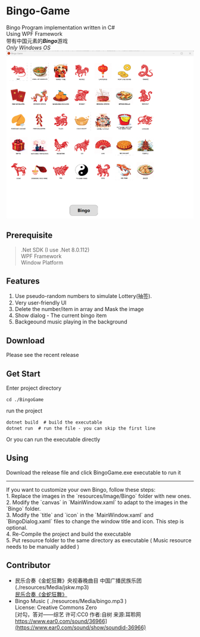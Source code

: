 # Bingo-Game
Bingo Program implementation written in C#<br/>
Using WPF Framework<br/>
带有中国元素的***Bingo***游戏<br/>
*Only Windows OS*<br/>
![Showcase](./ScreenShot/Showing.png)


## Prerequisite
> .Net SDK (I use .Net 8.0.112)<br>
> WPF Framework<br>
> Window Platform<br>

## Features
1. Use pseudo-random numbers to simulate Lottery(抽签).<br />
2. Very user-friendly UI<br />
3. Delete the number/item in array and Mask the image<br />
4. Show dialog - The current bingo item<br />
5. Backgeound music playing in the background<br />

## Download
Please see the recent release

## Get Start
Enter project directory<br>
```shell
cd ./BingoGame
```
run the project<br>
```shell
dotnet build  # build the executable
dotnet run  # run the file - you can skip the first line
```
Or you can run the executable directly

## Using
Download the release file and click BingoGame.exe executable to run it<br>
<hr>
If you want to customize your own Bingo, follow these steps:<br>
1. Replace the images in the `resources/Image/Bingo` folder with new ones.<br>
2. Modify the `canvas` in `MainWindow.xaml` to adapt to the images in the `Bingo` folder.<br>
3. Modify the `title` and `icon` in the `MainWindow.xaml` and `BingoDialog.xaml` files to change the window title and icon. This step is optional.<br>
4. Re-Compile the project and build the executable<br>
5. Put resource folder to the same directory as executable ( Music resource needs to be manually added )<br>

## Contributor
- 民乐合奏《金蛇狂舞》央视春晚曲目 中国广播民族乐团 (./resources/Media/jskw.mp3)<br/>[民乐合奏《金蛇狂舞》](https://www.bilibili.com/video/BV1qkDAYzELJ/)
- Bingo Music ( ./resources/Media/bingo.mp3 )<br>License: Creative Commons Zero<br>[对勾，答对——综艺 许可:CC0 作者:自树 来源:耳聆网 https://www.ear0.com/sound/36966](https://www.ear0.com/sound/show/soundid-36966)
